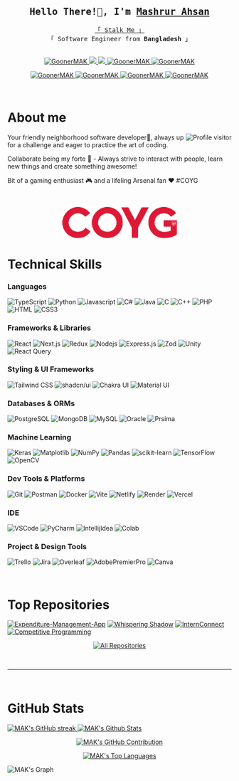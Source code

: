 
<!--
<h2 align="center">
  Welcome to Al Siam World!
  <img src="https://media.giphy.com/media/hvRJCLFzcasrR4ia7z/giphy.gif" width="28">
</h2>
-->

<!--
<p align="center">
  <a href="https://github.com/GoonerMAK"><img src="https://readme-typing-svg.herokuapp.com/?lines=Self%20Taught%20Programmer;Front%20End%20Developer;1.5%2B%20years%20of%20coding%20experience;Always%20learning%20new%20things&center=true&width=380&height=45"></a>
</p>

 -->



<!-- [![wakatime](https://wakatime.com/badge/user/eebb3dd8-d9b2-40de-9b88-6fd6cac99dbc.svg)](https://wakatime.com/@eebb3dd8-d9b2-40de-9b88-6fd6cac99dbc) -->

<!-- Intro  -->
<h2 align="center">
        <samp> Hello There!👋, I'm
                <b><a target="_blank" href="https://github.com/GoonerMAK">Mashrur Ahsan</a></b>
        </samp>
</h2>


<p align="center"> 
  <samp>
    <a href="https://hehe-caught-you.netlify.app/">「 Stalk Me 」</a>
    <br>
    「 Software Engineer from <b>Bangladesh</b> 」
    <br>
    <br>
  </samp>
</p>

<p align="center">
 <!-- <a href="https://GoonerMAK.com" target="blank">
  <img src="https://img.shields
  https://codeforces.com/profile/MAK_.io/badge/Website-DC143C?style=for-the-badge&logo=medium&logoColor=white" alt="GoonerMAK" />
 </a> -->
 <a href="https://www.linkedin.com/in/mak-/" target="_blank">
  <img src="https://img.shields.io/badge/LinkedIn-0077B5?style=for-the-badge&logo=linkedin&logoColor=white" alt="GoonerMAK" />
 </a>
 <!-- <a href="https://dev.to/GoonerMAK" target="_blank">
  <img src="https://img.shields.io/badge/dev.to-0A0A0A?style=for-the-badge&logo=dev.to&logoColor=white" alt="GoonerMAK" />
 </a> -->
  <a href="https://www.youtube.com/@makgaming243" target="_blank">
  <img src="https://img.shields.io/badge/YouTube-ef233c?style=for-the-badge&logo=youtube&logoColor=white" />
 </a>
 <a href="https://twitter.com/_MAK_81" target="_blank">
  <img src="https://img.shields.io/badge/Twitter-1DA1F2?style=for-the-badge&logo=twitter&logoColor=white" />
 </a>
 <a href="https://www.instagram.com/goonermak/" target="_blank">
  <img src="https://img.shields.io/badge/Instagram-7209b7?style=for-the-badge&logo=instagram&logoColor=white" alt="GoonerMAK" />
 </a> 
  <a href="https://www.facebook.com/mashrur.ahsan.7" target="_blank">
  <img src="https://img.shields.io/badge/Facebook-20BEFF?&style=for-the-badge&logo=facebook&logoColor=white" alt="GoonerMAK"  />
</a> 
 </p>
 <p align="center">
 <a href="https://m-a-k.itch.io/" target="_blank">
  <img src="https://img.shields.io/badge/itch.io-fc5b5b?&style=for-the-badge&logo=itch.io&logoColor=white" alt="GoonerMAK"  />
</a> 
 <a href="https://steamcommunity.com/id/MAK_81/" target="_blank">
  <img src="https://img.shields.io/badge/Steam-122658?style=for-the-badge&logo=steam&logoColor=white" alt="GoonerMAK"  />
</a> 
<a href="https://codeforces.com/profile/MAK_" target="_blank">
  <img src="https://img.shields.io/badge/codeforces-f7c946?&style=for-the-badge&logo=codeforces&logoColor=black" alt="GoonerMAK"  />
</a> 
<a href="https://leetcode.com/GoonerMAK/" target="_blank">
  <img src="https://img.shields.io/badge/leetcode-a2842e?&style=for-the-badge&logo=leetcode&logoColor=white" alt="GoonerMAK"  />
</a>
</p>
<br/>



<!-- About Section -->
 # About me

<a href="https://komarev.com/ghpvc/?username=GoonerMAK">
  <img align="right" src="https://komarev.com/ghpvc/?username=GoonerMAK&label=Visitors&color=0e75b6&style=flat" alt="Profile visitor" />
</a>

<p>
  Your friendly neighborhood software developer👋, always up for a challenge and eager to practice the art of coding.

  Collaborate being my forte 🤝 - Always strive to interact with people, learn new things and create something awesome!  
  
  Bit of a gaming enthusiast 🎮 and a lifeling Arsenal fan ❤️ #COYG
  
 <!-- ✌️ &emsp; Enjoy to do programming and sharing knowledge <br/><br/>
 ❤️ &emsp; Love to writing code and learning new features<br/><br/>
 📧 &emsp; Reach me anytime: alsiam.dev@gmail.com<br/><br/>
 💬 &emsp; Ask me about anything [here](https://github.com/alsiam/alsiam/issues) -->
</p>
<br/>
<p align="center" >
 <img height="70px" src="./assets/coyg-arsenal.gif" alt="COYG gif" />
</p>


<!-- <br/> -->
<!-- # Currently Working On... -->
<!-- <br/> -->


# Technical Skills

### Languages
![TypeScript](https://shields.io/badge/TypeScript-3178C6?logo=TypeScript&logoColor=FFF&style=flat-square)
![Python](https://img.shields.io/badge/python-3670A0?style=for-the-badge&logo=python&logoColor=ffdd54)
![Javascript](https://img.shields.io/badge/JavaScript-F7DF1E?style=for-the-badge&logo=javascript&logoColor=black)
![C#](https://img.shields.io/badge/C%23-239120?style=for-the-badge&logo=c-sharp&logoColor=white)
![Java](https://img.shields.io/badge/Java-D88736?style=for-the-badge&logo=openjdk&logoColor=black)
![C](https://img.shields.io/badge/C-00599C?style=for-the-badge&logo=c&logoColor=white)
![C++](https://img.shields.io/badge/C%2B%2B-00599C?style=for-the-badge&logo=c%2B%2B&logoColor=white)
![PHP](https://img.shields.io/badge/PHP-777BB4?style=for-the-badge&logo=php&logoColor=white)
![HTML](https://img.shields.io/badge/HTML5-E34F26?style=for-the-badge&logo=html5&logoColor=white)
![CSS3](https://img.shields.io/badge/CSS3-1572B6?style=for-the-badge&logo=css3&logoColor=white)


### Frameworks & Libraries
![React](https://img.shields.io/badge/-React-61DBFB?style=for-the-badge&labelColor=black&logo=react&logoColor=61DBFB)
![Next.js](https://img.shields.io/badge/next.js-000000?style=for-the-badge&logo=nextdotjs&logoColor=white)
![Redux](https://img.shields.io/badge/-Redux-black?style=flat-square&logo=redux)
![Nodejs](https://img.shields.io/badge/Nodejs-3C873A?style=for-the-badge&labelColor=black&logo=node.js&logoColor=3C873A)
![Express.js](https://img.shields.io/badge/Express.js-122658?style=for-the-badge&logo=express&logoColor=white)
![Zod](https://img.shields.io/badge/-Zod-3E67B1?style=flat&logo=zod&logoColor=white)
![Unity](https://img.shields.io/badge/Unity-585A5F?style=for-the-badge&logo=unity&logoColor=white)
![React Query](https://img.shields.io/badge/-React_Query-FF4154?style=for-the-badge&logo=react%20query&logoColor=white)
<!-- ![Laravel](https://img.shields.io/badge/Laravel-FF2D20?style=for-the-badge&logo=laravel&logoColor=white) -->


### Styling & UI Frameworks
![Tailwind CSS](https://img.shields.io/badge/Tailwind_CSS-grey?style=for-the-badge&logo=tailwind-css&logoColor=38B2AC)
![shadcn/ui](https://img.shields.io/badge/shadcn%2Fui-000?logo=shadcnui&logoColor=fff&style=for-the-badge)
![Chakra UI](https://shields.io/badge/chakra--ui-black?logo=chakraui&style=for-the-badge)
![Material UI](https://img.shields.io/badge/Material%20UI-007FFF?style=for-the-badge&logo=mui&logoColor=white)


### Databases & ORMs
![PostgreSQL](https://img.shields.io/badge/postgresql-4169e1?style=for-the-badge&logo=postgresql&logoColor=white)
![MongoDB](https://img.shields.io/badge/MongoDB-4EA94B?style=for-the-badge&logo=mongodb&logoColor=white)
![MySQL](https://img.shields.io/badge/MySQL-E1B943?style=for-the-badge&logo=mysql&logoColor=black)
![Oracle](https://img.shields.io/badge/Oracle-F80000?style=for-the-badge&logo=oracle&logoColor=black)
![Prsima](https://img.shields.io/badge/Prisma-3982CE?style=for-the-badge&logo=Prisma&logoColor=white)


### Machine Learning
![Keras](https://img.shields.io/badge/Keras-%23D00000.svg?style=for-the-badge&logo=Keras&logoColor=white)
![Matplotlib](https://img.shields.io/badge/Matplotlib-%23ffffff.svg?style=for-the-badge&logo=Matplotlib&logoColor=black)
![NumPy](https://img.shields.io/badge/numpy-%23013243.svg?style=for-the-badge&logo=numpy&logoColor=white)
![Pandas](https://img.shields.io/badge/pandas-%23150458.svg?style=for-the-badge&logo=pandas&logoColor=white)
![scikit-learn](https://img.shields.io/badge/scikit--learn-%23F7931E.svg?style=for-the-badge&logo=scikit-learn&logoColor=white)
![TensorFlow](https://img.shields.io/badge/TensorFlow-%23FF6F00.svg?style=for-the-badge&logo=TensorFlow&logoColor=white)
![OpenCV](https://img.shields.io/badge/opencv-%23white.svg?style=for-the-badge&logo=opencv&logoColor=white)


### Dev Tools & Platforms
![Git](https://img.shields.io/badge/Git-F05032?style=for-the-badge&logo=git&logoColor=white)
![Postman](https://img.shields.io/badge/Postman-FF6C37?style=for-the-badge&logo=postman&logoColor=white)
![Docker](https://img.shields.io/badge/docker-257bd6?style=for-the-badge&logo=docker&logoColor=white)
![Vite](https://img.shields.io/badge/Vite-646CFF?style=for-the-badge&logo=Vite&logoColor=white)
![Netlify](https://img.shields.io/badge/Netlify-00C7B7?style=for-the-badge&logo=netlify&logoColor=white)
![Render](https://img.shields.io/badge/Render-%46E3B7.svg?style=for-the-badge&logo=render&logoColor=white)
![Vercel](https://img.shields.io/badge/vercel-%23000000.svg?style=for-the-badge&logo=vercel&logoColor=white)
<!-- ![Yarn](https://img.shields.io/badge/yarn-%232C8EBB.svg?style=for-the-badge&logo=yarn&logoColor=white) -->
<!-- ![Windows](https://img.shields.io/badge/Windows-0078D6?style=for-the-badge&logo=windows&logoColor=white) -->
<!-- ![Ubuntu](https://img.shields.io/badge/Ubuntu-E95420?style=for-the-badge&logo=ubuntu&logoColor=white) -->


### IDE
![VSCode](https://img.shields.io/badge/Visual_Studio-0078d7?style=for-the-badge&logo=visual%20studio&logoColor=white)
![PyCharm](https://img.shields.io/badge/PyCharm-46460C.svg?&style=for-the-badge&logo=PyCharm&logoColor=white)
![IntellijIdea](https://img.shields.io/badge/IntelliJ_IDEA-46460C.svg?style=for-the-badge&logo=intellij-idea&logoColor=white)
![Colab](https://img.shields.io/badge/Colab-F9AB00?style=for-the-badge&logo=googlecolab&color=525252)


### Project & Design Tools
![Trello](https://img.shields.io/badge/Trello-0052CC?style=for-the-badge&logo=trello&logoColor=white)
![Jira](https://img.shields.io/badge/Jira-0052CC?style=for-the-badge&logo=Jira&logoColor=white)
![Overleaf](https://img.shields.io/badge/Overleaf-47A141?style=for-the-badge&logo=Overleaf&logoColor=white)
![AdobePremierPro](https://img.shields.io/badge/Adobe%20Premiere%20Pro-9999FF?style=for-the-badge&logo=Adobe%20Premiere%20Pro&logoColor=white)
![Canva](https://img.shields.io/badge/Canva-%2300C4CC.svg?style=for-the-badge&logo=Canva&logoColor=white)


<!-- 
![SASS Badge](https://img.shields.io/badge/Sass-CC6699?style=for-the-badge&logo=sass&logoColor=white)
![Ant-Design](https://img.shields.io/badge/AntDesign-0170FE?style=for-the-badge&logo=antdesign&logoColor=white)
![Tailwind](https://img.shields.io/badge/Tailwind_CSS-092749?style=for-the-badge&logo=tailwindcss&logoColor=06B6D4&labelColor=000000)
![Bootstrap](https://img.shields.io/badge/Bootstrap-563D7C?style=for-the-badge&logo=bootstrap&logoColor=white)
![Strapi](https://img.shields.io/badge/strapi-2E7EEA?style=for-the-badge&logo=strapi&logoColor=white)
![Markdown](https://img.shields.io/badge/Markdown-000000?style=for-the-badge&logo=markdown&logoColor=white)
![Redux](https://img.shields.io/badge/Redux-593D88?style=for-the-badge&logo=redux&logoColor=white)
 -->

<br/>


# Top Repositories
[![Expenditure-Management-App](https://github-readme-stats.vercel.app/api/pin/?username=GoonerMAK&repo=Expenditure_Management_App&border_color=B0050a&bg_color=0D1118&title_color=C9D1D9&text_color=8B949E&icon_color=B0050a)](https://github.com/GoonerMAK/Expenditure_Management_App/tree/dev)
[![Whispering Shadow](https://github-readme-stats.vercel.app/api/pin/?username=GoonerMAK&repo=Whispering-Shadow&border_color=B0050a&bg_color=0D1117&title_color=C9D1D8&text_color=8B949E&icon_color=B0050a)](https://github.com/GoonerMAK/Whispering-Shadow)
[![InternConnect](https://github-readme-stats.vercel.app/api/pin/?username=GoonerMAK&repo=InternConnect&border_color=B0050a&bg_color=0D1117&title_color=C9D1D8&text_color=8B949E&icon_color=B0050a)](https://github.com/GoonerMAK/InternConnect)
[![Competitive Programming](https://github-readme-stats.vercel.app/api/pin/?username=GoonerMAK&repo=Competitive-Programming&&border_color=B0050a&bg_color=0D1118&title_color=C9D1D9&text_color=8B949E&icon_color=B0050a)](https://github.com/GoonerMAK/Competitive-Programming)
<!-- [![HandWriting-Recognition](https://github-readme-stats.vercel.app/api/pin/?username=GoonerMAK&repo=Handwriting-Recognition&border_color=B0050a&bg_color=0D1118&title_color=C9D1D9&text_color=8B949E&icon_color=B0050a)](https://github.com/GoonerMAK/Handwriting-Recognition) -->

<p align="center">
  <a href="https://github.com/GoonerMAK?tab=repositories" target="_blank"><img alt="All Repositories" title="All Repositories" src="https://img.shields.io/badge/-All%20Repos-B0050a?style=for-the-badge&logo=koding&logoColor=white"/></a>
</p>

<br/>
<hr/>
<br/>

# GitHub Stats

<a> 
 <a href="https://github.com/GoonerMAK">
    <img src="https://github-readme-streak-stats.herokuapp.com/?user=GoonerMAK&theme=radical&border=B0050a&background=0D1117" alt="MAK's GitHub streak" height="260px" width="49.5%"/>
  </a>
  <a href="https://github.com/GoonerMAK"><img alt="MAK's Github Stats" src="https://denvercoder1-github-readme-stats.vercel.app/api?username=GoonerMAK&show_icons=true&count_private=true&theme=react&border_color=B0050a&bg_color=0D1117&title_color=F85D7F&icon_color=F8D866" height="260px" width="49.5%"/></a>    
</a>


<p align="center">
  <a href="https://github.com/GoonerMAK">
    <img height="220px" src="https://github-profile-summary-cards.vercel.app/api/cards/profile-details?username=GoonerMAK&theme=radical" alt="MAK's GitHub Contribution"/>
  </a>
</p>

<p align="center">
  <a href="https://github.com/GoonerMAK"><img alt="MAK's Top Languages" src="https://denvercoder1-github-readme-stats.vercel.app/api/top-langs/?username=GoonerMAK&langs_count=10&layout=compact&theme=react&border_color=B0050a&bg_color=0D1117&title_color=F85D7F&icon_color=F8D866" height="250px"/></a>
  <br/>
</p>

<!-- [![Top Langs](https://github-readme-stats.vercel.app/api/top-langs/?username=GoonerMAK)](https://github.com/anuraghazra/github-readme-stats) -->



![MAK's Graph](https://github-readme-activity-graph.vercel.app/graph?username=GoonerMAK&custom_title=MAK's%20GitHub%20Activity%20Graph&bg_color=0D1117&color=B0050a&line=B0050a&point=B0050a&area_color=FFFFFF&title_color=FFFFFF&area=true)

